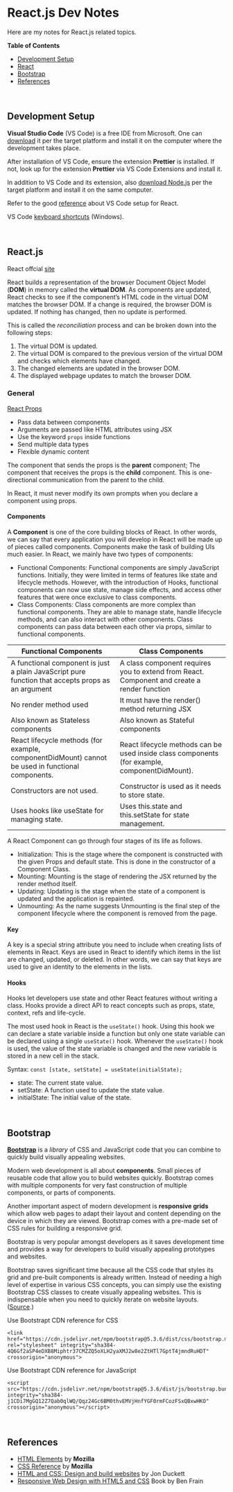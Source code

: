 # React.js Dev Notes

Here are my notes for React.js related topics.

**Table of Contents**

- [Development Setup](#dev_setup)
- [React](#reactjs)
- [Bootstrap](#bootstrapcss)
- [References](#references)

<br/>

## Development Setup <a name="dev_setup"></a>

**Visual Studio Code** (VS Code) is a free IDE from Microsoft. One can [download](https://code.visualstudio.com/download) it per the target platform and install it on the computer where the development takes place.

After installation of VS Code, ensure the extension **Prettier** is installed. If not, look up for the extension **Prettier** via VS Code Extensions and install it.

In addition to VS Code and its extension, also [download Node.js](https://nodejs.org/en/download) per the target platform and install it on the same computer.

Refer to the good [reference](https://handsonreact.com/docs/visual-studio-code-setup) about VS Code setup for React.

VS Code [keyboard shortcuts](https://code.visualstudio.com/shortcuts/keyboard-shortcuts-windows.pdf) (Windows).

<br/>

## React.js <a name="reactjs"></a>

React offcial [site](https://reactjs.org/)

React builds a representation of the browser Document Object Model (**DOM**) in memory called the **virtual DOM**. As components are updated, React checks to see if the component’s HTML code in the virtual DOM matches the browser DOM. If a change is required, the browser DOM is updated. If nothing has changed, then no update is performed.

This is called the _reconciliation_ process and can be broken down into the following steps:

1. The virtual DOM is updated.
1. The virtual DOM is compared to the previous version of the virtual DOM and checks which elements have changed.
1. The changed elements are updated in the browser DOM.
1. The displayed webpage updates to match the browser DOM.

### General

<span style="text-decoration:underline">React Props</span>

- Pass data between components
- Arguments are passed like HTML attributes using JSX
- Use the keyword `props` inside functions
- Send multiple data types
- Flexible dynamic content

The component that sends the props is the **parent** component; The component that receives the props is the **child** component. This is one-directional communication from the parent to the child.

In React, it must never modify its own prompts when you declare a component using props.

#### Components

A **Component** is one of the core building blocks of React. In other words, we can say that every application you will develop in React will be made up of pieces called components. Components make the task of building UIs much easier. In React, we mainly have two types of components:

- Functional Components: Functional components are simply JavaScript functions. Initially, they were limited in terms of features like state and lifecycle methods. However, with the introduction of Hooks, functional components can now use state, manage side effects, and access other features that were once exclusive to class components.
- Class Components: Class components are more complex than functional components. They are able to manage state, handle lifecycle methods, and can also interact with other components. Class components can pass data between each other via props, similar to functional components.

| Functional Components                                                                             | Class Components                                                                              |
| ------------------------------------------------------------------------------------------------- | --------------------------------------------------------------------------------------------- |
| A functional component is just a plain JavaScript pure function that accepts props as an argument | A class component requires you to extend from React. Component and create a render function   |
| No render method used                                                                             | It must have the render() method returning JSX                                                |
| Also known as Stateless components                                                                | Also known as Stateful components                                                             |
| React lifecycle methods (for example, componentDidMount) cannot be used in functional components. | React lifecycle methods can be used inside class components (for example, componentDidMount). |
| Constructors are not used.                                                                        | Constructor is used as it needs to store state.                                               |
| Uses hooks like useState for managing state.                                                      | Uses this.state and this.setState for state management.                                       |

A React Component can go through four stages of its life as follows.

- Initialization: This is the stage where the component is constructed with the given Props and default state. This is done in the constructor of a Component Class.
- Mounting: Mounting is the stage of rendering the JSX returned by the render method itself.
- Updating: Updating is the stage when the state of a component is updated and the application is repainted.
- Unmounting: As the name suggests Unmounting is the final step of the component lifecycle where the component is removed from the page.

#### Key

A key is a special string attribute you need to include when creating lists of elements in React. Keys are used in React to identify which items in the list are changed, updated, or deleted. In other words, we can say that keys are used to give an identity to the elements in the lists.

#### Hooks

Hooks let developers use state and other React features without writing a class. Hooks provide a direct API to react concepts such as props, state, context, refs and life-cycle.

The most used hook in React is the `useState()` hook. Using this hook we can declare a state variable inside a function but only one state variable can be declared using a single `useState()` hook. Whenever the `useState()` hook is used, the value of the state variable is changed and the new variable is stored in a new cell in the stack.

Syntax:
`const [state, setState] = useState(initialState);`

- state: The current state value.
- setState: A function used to update the state value.
- initialState: The initial value of the state.

<br/>

## Bootstrap <a name="bootstrapcss"></a>

[**Bootstrap**](https://getbootstrap.com/) is a _library_ of CSS and JavaScript code that you can combine to quickly build visually appealing websites.

Modern web development is all about **components**. Small pieces of reusable code that allow you to build websites quickly. Bootstrap comes with multiple components for very fast construction of multiple components, or parts of components.

Another important aspect of modern development is **responsive grids** which allow web pages to adapt their layout and content depending on the device in which they are viewed. Bootstrap comes with a pre-made set of CSS rules for building a responsive grid.

Bootstrap is very popular amongst developers as it saves development time and provides a way for developers to build visually appealing prototypes and websites.

Bootstrap saves significant time because all the CSS code that styles its grid and pre-built components is already written. Instead of needing a high level of expertise in various CSS concepts, you can simply use the existing Bootstrap CSS classes to create visually appealing websites. This is indispensable when you need to quickly iterate on website layouts. ([Source](https://www.coursera.org/learn/introduction-to-front-end-development/supplement/EZ1Eu/bootstrap).)

Use Bootstrapt CDN reference for CSS

```
<link href="https://cdn.jsdelivr.net/npm/bootstrap@5.3.6/dist/css/bootstrap.min.css" rel="stylesheet" integrity="sha384-4Q6Gf2aSP4eDXB8Miphtr37CMZZQ5oXLH2yaXMJ2w8e2ZtHTl7GptT4jmndRuHDT" crossorigin="anonymous">
```

Use Bootstrapt CDN reference for JavaScript

```
<script src="https://cdn.jsdelivr.net/npm/bootstrap@5.3.6/dist/js/bootstrap.bundle.min.js" integrity="sha384-j1CDi7MgGQ12Z7Qab0qlWQ/Qqz24Gc6BM0thvEMVjHnfYGF0rmFCozFSxQBxwHKO" crossorigin="anonymous"></script>
```

<br/>

## References <a name="references"></a>

- [HTML Elements](https://developer.mozilla.org/en-US/docs/Web/HTML/Element) by **Mozilla**
- [CSS Reference](https://developer.mozilla.org/en-US/docs/Web/CSS/Reference) by **Mozilla**
- [HTML and CSS: Design and build websites](https://www.amazon.com/HTML-CSS-Design-Build-Websites/dp/1118008189/) by Jon Duckett
- [Responsive Web Design with HTML5 and CSS](https://www.amazon.com/Responsive-Web-Design-HTML5-CSS/dp/1839211563/) Book by Ben Frain

<br/>
